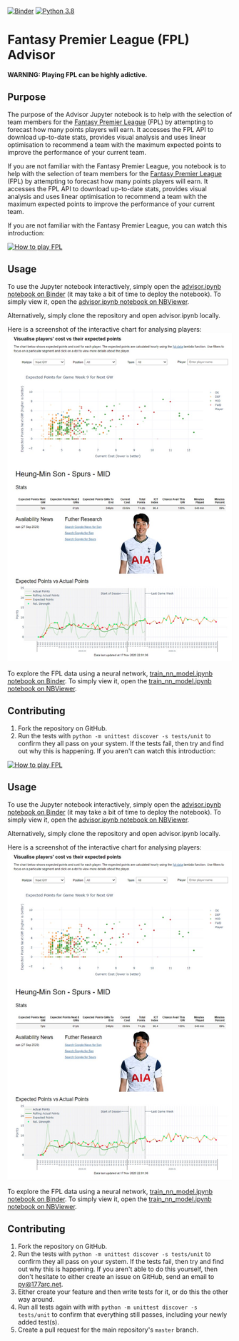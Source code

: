 [![Binder](https://mybinder.org/badge_logo.svg)](https://mybinder.org/v2/gh/177arc/fpl-advisor/master?filepath=advisor.ipynb)
[![Python 3.8](https://img.shields.io/badge/python-3.8-blue.svg)](https://www.python.org/downloads/release/python-380/)

# Fantasy Premier League (FPL) Advisor

**WARNING: Playing FPL can be highly adictive.**

## Purpose
The purpose of the Advisor Jupyter notebook is to help with the selection of team members for the [Fantasy Premier League](https://fantasy.premierleague.com/) (FPL) by attempting to forecast how many points players will earn. It accesses the FPL API to download up-to-date stats, provides visual analysis and uses linear optimisation to recommend a team with the maximum expected points to improve the performance of your current team.

If you are not familiar with the Fantasy Premier League, you notebook is to help with the selection of team members for the [Fantasy Premier League](https://fantasy.premierleague.com/) (FPL) by attempting to forecast how many points players will earn. It accesses the FPL API to download up-to-date stats, provides visual analysis and uses linear optimisation to recommend a team with the maximum expected points to improve the performance of your current team.

If you are not familiar with the Fantasy Premier League, you can watch this introduction:

<a href="http://www.youtube.com/watch?v=SV_F-cL8fC0" target="_blank"><img src="http://img.youtube.com/vi/SV_F-cL8fC0/0.jpg"
alt="How to play FPL" width="600" height="400"/></a>

## Usage

To use the Jupyter notebook interactively, simply open the [advisor.ipynb notebook on Binder](https://mybinder.org/v2/gh/177arc/fpl-advisor/master?filepath=advisor.ipynb) (it may take a bit of time to deploy the notebook). To simply view it, open the [advisor.ipynb notebook on NBViewer](https://nbviewer.jupyter.org/github/177arc/fpl-advisor/blob/master/advisor.ipynb).

Alternatively, simply clone the repository and open advisor.ipynb locally.

Here is a screenshot of the interactive chart for analysing players:
[![FPL Advisor Visualisation](fpl_advisor.jpg)](https://mybinder.org/v2/gh/177arc/fpl-advisor/master?filepath=advisor.ipynb)

To explore the FPL data using a neural network, [train_nn_model.ipynb notebook on Binder](https://mybinder.org/v2/gh/177arc/fpl-advisor/master?filepath=train_nn_model.ipynb). To simply view it, open the [train_nn_model.ipynb notebook on NBViewer](https://nbviewer.jupyter.org/github/177arc/fpl-advisor/blob/master/train_nn_model.ipynb).

## Contributing

1. Fork the repository on GitHub.
2. Run the tests with `python -m unittest discover -s tests/unit` to confirm they all pass on your system.
   If the tests fail, then try and find out why this is happening. If you aren't can watch this introduction:

<a href="http://www.youtube.com/watch?v=SV_F-cL8fC0" target="_blank"><img src="http://img.youtube.com/vi/SV_F-cL8fC0/0.jpg"
alt="How to play FPL" width="600" height="400"/></a>

## Usage

To use the Jupyter notebook interactively, simply open the [advisor.ipynb notebook on Binder](https://mybinder.org/v2/gh/177arc/fpl-advisor/master?filepath=advisor.ipynb) (it may take a bit of time to deploy the notebook). To simply view it, open the [advisor.ipynb notebook on NBViewer](https://nbviewer.jupyter.org/github/177arc/fpl-advisor/blob/master/advisor.ipynb).

Alternatively, simply clone the repository and open advisor.ipynb locally.

Here is a screenshot of the interactive chart for analysing players:
[![FPL Advisor Visualisation](fpl_advisor.jpg)](https://mybinder.org/v2/gh/177arc/fpl-advisor/master?filepath=advisor.ipynb)

To explore the FPL data using a neural network, [train_nn_model.ipynb notebook on Binder](https://mybinder.org/v2/gh/177arc/fpl-advisor/master?filepath=train_nn_model.ipynb). To simply view it, open the [train_nn_model.ipynb notebook on NBViewer](https://nbviewer.jupyter.org/github/177arc/fpl-advisor/blob/master/train_nn_model.ipynb).

## Contributing

1. Fork the repository on GitHub.
2. Run the tests with `python -m unittest discover -s tests/unit` to confirm they all pass on your system.
   If the tests fail, then try and find out why this is happening. If you aren't
   able to do this yourself, then don't hesitate to either create an issue on
   GitHub,  send an email to [py@177arc.net](mailto:py@177arc.net>).
3. Either create your feature and then write tests for it, or do this the other
   way around.
4. Run all tests again with with `python -m unittest discover -s tests/unit` to confirm that everything
   still passes, including your newly added test(s).
5. Create a pull request for the main repository's ``master`` branch.
